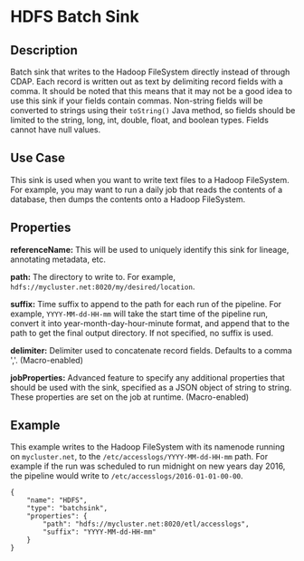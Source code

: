 HDFS Batch Sink
===============

Description
-----------
Batch sink that writes to the Hadoop FileSystem directly instead of through CDAP.
Each record is written out as text by delimiting record fields with a comma.
It should be noted that this means that it may not be a good idea to use this sink
if your fields contain commas. Non-string fields will be converted to strings
using their ``toString()`` Java method, so fields should be limited to the
string, long, int, double, float, and boolean types. Fields cannot have null values. 


Use Case
--------
This sink is used when you want to write text files to a Hadoop FileSystem.
For example, you may want to run a daily job that reads the contents of a database,
then dumps the contents onto a Hadoop FileSystem. 


Properties
----------
**referenceName:** This will be used to uniquely identify this sink for lineage, annotating metadata, etc.

**path:** The directory to write to. For example, ``hdfs://mycluster.net:8020/my/desired/location``.

**suffix:** Time suffix to append to the path for each run of the pipeline. For example,
``YYYY-MM-dd-HH-mm`` will take the start time of the pipeline run, convert it into
year-month-day-hour-minute format, and append that to the path to get the final output directory.
If not specified, no suffix is used.

**delimiter:** Delimiter used to concatenate record fields. Defaults to a comma ','. (Macro-enabled)

**jobProperties:** Advanced feature to specify any additional properties that should be used with the sink,
specified as a JSON object of string to string. These properties are set on the job at runtime. (Macro-enabled)

Example
-------
This example writes to the Hadoop FileSystem with its namenode running on ``mycluster.net``,
to the ``/etc/accesslogs/YYYY-MM-dd-HH-mm`` path. For example if the run was scheduled to
run midnight on new years day 2016, the pipeline would write to ``/etc/accesslogs/2016-01-01-00-00``. 

    {
        "name": "HDFS",
        "type": "batchsink",
        "properties": {
            "path": "hdfs://mycluster.net:8020/etl/accesslogs",
            "suffix": "YYYY-MM-dd-HH-mm"
        }
    }
